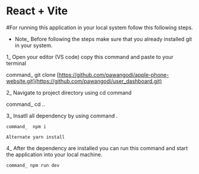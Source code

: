 # React + Vite

#For running this application in your local system follow this following steps.

- Note_ Before following the steps make sure that you already installed git in your system.


1_ Open your editor (VS code) copy this command and paste to your terminal

   command_  git clone [https://github.com/pawangodi/apple-phone-website.git](https://github.com/pawangodi/user_dashboard.git)
     
2_ Navigate to project directory using cd command

   command_ cd ..

3_ Insatll all dependency by using command .

    command_  npm i 
   
    Alternate yarn install

4_ After the dependency are installed you can run this command and start the application into your local machine.
  
    command_ npm run dev
